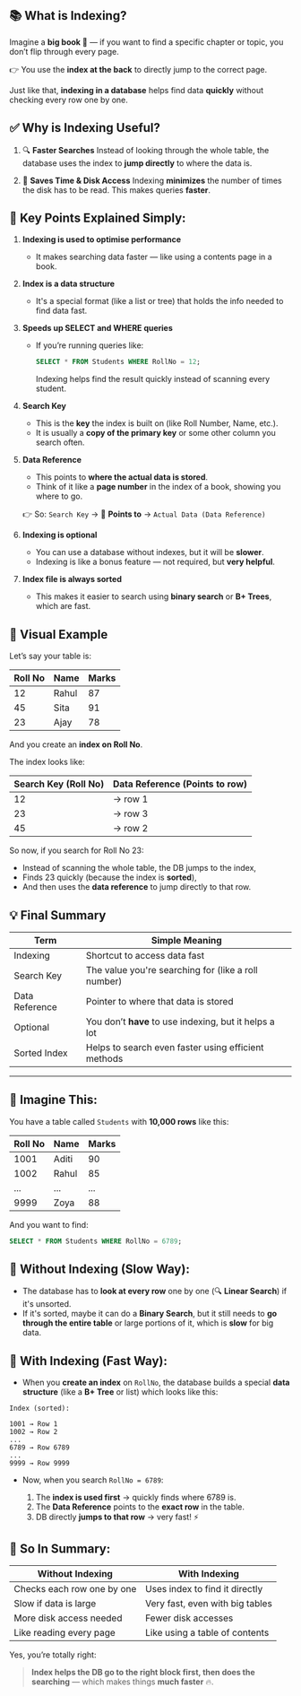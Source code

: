 ## 📚 What is Indexing?

Imagine a **big book 📖** — if you want to find a specific chapter or topic, you don’t flip through every page.

👉 You use the **index at the back** to directly jump to the correct page.

Just like that, **indexing in a database** helps find data **quickly** without checking every row one by one.

## ✅ Why is Indexing Useful?

1. 🔍 **Faster Searches**
   Instead of looking through the whole table, the database uses the index to **jump directly** to where the data is.

2. 💾 **Saves Time & Disk Access**
   Indexing **minimizes** the number of times the disk has to be read. This makes queries **faster**.

## 📌 Key Points Explained Simply:

1. **Indexing is used to optimise performance**

   * It makes searching data faster — like using a contents page in a book.

2. **Index is a data structure**

   * It's a special format (like a list or tree) that holds the info needed to find data fast.

3. **Speeds up SELECT and WHERE queries**

   * If you’re running queries like:

     ```sql
     SELECT * FROM Students WHERE RollNo = 12;
     ```

     Indexing helps find the result quickly instead of scanning every student.

4. **Search Key**

   * This is the **key** the index is built on (like Roll Number, Name, etc.).
   * It is usually a **copy of the primary key** or some other column you search often.

5. **Data Reference**

   * This points to **where the actual data is stored**.
   * Think of it like a **page number** in the index of a book, showing you where to go.

   👉 So:
   `Search Key` → 📍 **Points to** → `Actual Data (Data Reference)`

6. **Indexing is optional**

   * You can use a database without indexes, but it will be **slower**.
   * Indexing is like a bonus feature — not required, but **very helpful**.

7. **Index file is always sorted**

   * This makes it easier to search using **binary search** or **B+ Trees**, which are fast.

## 🧠 Visual Example

Let’s say your table is:

| Roll No | Name  | Marks |
| ------- | ----- | ----- |
| 12      | Rahul | 87    |
| 45      | Sita  | 91    |
| 23      | Ajay  | 78    |

And you create an **index on Roll No**.

The index looks like:

| Search Key (Roll No) | Data Reference (Points to row) |
| -------------------- | ------------------------------ |
| 12                   | → row 1                        |
| 23                   | → row 3                        |
| 45                   | → row 2                        |

So now, if you search for Roll No 23:

* Instead of scanning the whole table, the DB jumps to the index,
* Finds 23 quickly (because the index is **sorted**),
* And then uses the **data reference** to jump directly to that row.

## 💡 Final Summary

| Term           | Simple Meaning                                         |
| -------------- | ------------------------------------------------------ |
| Indexing       | Shortcut to access data fast                           |
| Search Key     | The value you're searching for (like a roll number)    |
| Data Reference | Pointer to where that data is stored                   |
| Optional       | You don’t **have** to use indexing, but it helps a lot |
| Sorted Index   | Helps to search even faster using efficient methods    |

---


## 🧠 Imagine This:

You have a table called `Students` with **10,000 rows** like this:

| Roll No | Name  | Marks |
| ------- | ----- | ----- |
| 1001    | Aditi | 90    |
| 1002    | Rahul | 85    |
| ...     | ...   | ...   |
| 9999    | Zoya  | 88    |

And you want to find:

```sql
SELECT * FROM Students WHERE RollNo = 6789;
```

## 🐢 Without Indexing (Slow Way):

* The database has to **look at every row** one by one (🔍 **Linear Search**) if it's unsorted.
* If it's sorted, maybe it can do a **Binary Search**, but it still needs to **go through the entire table** or large portions of it, which is **slow** for big data.

## 🚀 With Indexing (Fast Way):

* When you **create an index** on `RollNo`, the database builds a special **data structure** (like a **B+ Tree** or list) which looks like this:

```
Index (sorted):

1001 → Row 1
1002 → Row 2
...
6789 → Row 6789
...
9999 → Row 9999
```

* Now, when you search `RollNo = 6789`:

  1. The **index is used first** → quickly finds where 6789 is.
  2. The **Data Reference** points to the **exact row** in the table.
  3. DB directly **jumps to that row** → very fast! ⚡

## 🔄 So In Summary:

| Without Indexing           | With Indexing                   |
| -------------------------- | ------------------------------- |
| Checks each row one by one | Uses index to find it directly  |
| Slow if data is large      | Very fast, even with big tables |
| More disk access needed    | Fewer disk accesses             |
| Like reading every page    | Like using a table of contents  |

Yes, you’re totally right:

> **Index helps the DB go to the right block first, then does the searching** — which makes things **much faster** 🔥.

